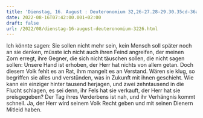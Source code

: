 ```yaml
---
title: 'Dienstag, 16. August : Deuteronomium 32,26-27.28-29.30.35cd-36ab.'
date: 2022-08-16T07:42:00.001+02:00
draft: false
url: /2022/08/dienstag-16-august-deuteronomium-3226.html
---
```


Ich könnte sagen: Sie sollen nicht mehr sein, kein Mensch soll später noch an sie denken, müsste ich nicht auch ihren Feind angreifen, der meinen Zorn erregt, ihre Gegner, die sich nicht täuschen sollen, die nicht sagen sollen: Unsere Hand ist erhoben, der Herr hat nichts von allem getan. Doch diesem Volk fehlt es an Rat, ihm mangelt es an Verstand. Wären sie klug, so begriffen sie alles und verstünden, was in Zukunft mit ihnen geschieht. Wie kann ein einziger hinter tausend herjagen, und zwei zehntausend in die Flucht schlagen, es sei denn, ihr Fels hat sie verkauft, der Herr hat sie preisgegeben? Der Tag ihres Verderbens ist nah, und ihr Verhängnis kommt schnell. Ja, der Herr wird seinem Volk Recht geben und mit seinen Dienern Mitleid haben.